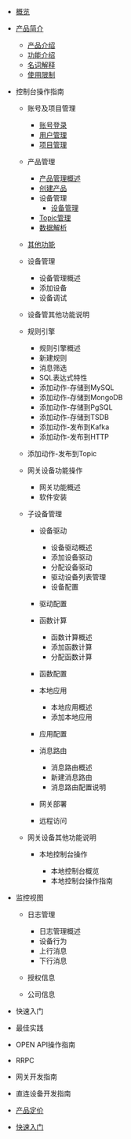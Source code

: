 
* [概览](/uiot-stack/README)
* [产品简介](/uiot-stack/产品简介/)
    * [产品介绍](/uiot-stack/产品简介/产品介绍)
    * [功能介绍](/uiot-stack/产品简介/功能介绍)
    * [名词解释](/uiot-stack/产品简介/名词解释)
    * [使用限制](/uiot-stack/产品简介/使用限制)
* 控制台操作指南

    * 账号及项目管理
        * [账号登录](/uiot-stack/控制台操作指南/账号及项目管理/账号登录)
        * [用户管理](/uiot-stack/控制台操作指南/账号及项目管理/用户管理)
        * [项目管理](/uiot-stack/控制台操作指南/账号及项目管理/项目管理)
        
    * 产品管理

        * [产品管理概述](/uiot-stack/控制台操作指南/产品管理/产品管理概述)
        * [创建产品](/uiot-stack/控制台操作指南/产品管理/创建产品)
        * 设备管理
          * [设备管理](/uiot-stack/控制台操作指南/产品管理/设备管理/设备管理)
        * [Topic管理](/uiot-stack/控制台操作指南/产品管理/Topic管理)
      * [数据解析](/uiot-stack/控制台操作指南/产品管理/数据解析)
    * [其他功能](/uiot-stack/控制台操作指南/产品管理/其他功能)
  * 设备管理
  
    * 设备管理概述
    * 添加设备
    * 设备调试
  * 设备管其他功能说明
  * 规则引擎
  
    * 规则引擎概述
    * 新建规则
    * 消息筛选
    * SQL表达式特性
    * 添加动作-存储到MySQL
    * 添加动作-存储到MongoDB
    * 添加动作-存储到PgSQL
    * 添加动作-存储到TSDB
    * 添加动作-发布到Kafka
    * 添加动作-发布到HTTP
  * 添加动作-发布到Topic
  * 网关设备功能操作
  
    * 网关功能概述
    * 软件安装
  * 子设备管理
    * 设备驱动
  
      * 设备驱动概述
      * 添加设备驱动
      * 分配设备驱动
      * 驱动设备列表管理
      * 设备配置
    * 驱动配置
    * 函数计算
  
      * 函数计算概述
      * 添加函数计算
      * 分配函数计算
    * 函数配置
    * 本地应用
  
      * 本地应用概述
      * 添加本地应用
    * 应用配置
    * 消息路由
  
      * 消息路由概述
      * 新建消息路由
      * 消息路由配置说明
    * 网关部署
    * 远程访问
  * 网关设备其他功能说明
    * 本地控制台操作
  
      * 本地控制台概览
      * 本地控制台操作指南
* 监控视图
  * 日志管理
  
    * 日志管理概述
    * 设备行为
    * 上行消息
    * 下行消息
  * 授权信息
  * 公司信息
* 快速入门
* 最佳实践
* OPEN API操作指南
* RRPC
* 网关开发指南
* 直连设备开发指南
* [产品定价](/uiot-stack/pricing)
* [快速入门](/uiot-stack/quick_start/)


